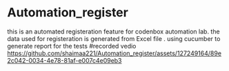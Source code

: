 # Automation_register
this is an automated registeration feature for codenbox automation lab.
the data used for registeration is generated from Excel file .
using cucumber to generate report for the tests
#recorded vedio 
https://github.com/shaimaa221/Automation_register/assets/127249164/89e2c042-0034-4e78-81af-e007c4e09eb3

